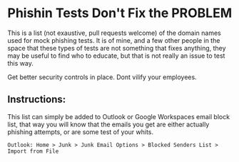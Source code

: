 # Phishin Tests Don't Fix the PROBLEM

This is a list (not exaustive, pull requests welcome) of the domain names used for mock phishing tests. It is of mine, and a few other people in the space that these types of tests are not something that fixes anything, they may be useful to find who to educate, but that is not really an issue to test this way. 

Get better security controls in place. Dont vilify your employees.


## Instructions:

This list can simply be added to Outlook or Google Workspaces email block list, that way you will know that the emails you get are either actually phishing attempts, or are some test of your whits.

```
Outlook: Home > Junk > Junk Email Options > Blocked Senders List > Import from File
```
